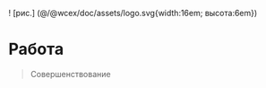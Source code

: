 <!--DESC: {icon:{name:"explore"},id:3} -->

! [рис.] (@/@wcex/doc/assets/logo.svg{width:16em; высота:6em})
# Работа
> Совершенствование
